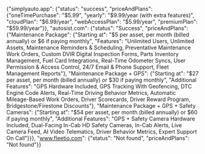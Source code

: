 {"simplyauto.app": {"status": "success", "priceAndPlans": {"oneTimePurchase": "$5.99", "yearly": "$9.99/year (with extra features)", "cloudPlan": "$6.99/year", "webAccessPlan": "$5.99/year", "premiumPlan": "$59.99/year"}}, "autosist.com": {"status": "Success", "priceAndPlans": {"Maintenance Package": {"Starting at": "$5 per asset, per month (billed annually) or $6 if paying monthly", "Features": "Unlimited Users, Unlimited Assets, Maintenance Reminders & Scheduling, Preventative Maintenance Work Orders, Custom DVIR Digital Inspection Forms, Parts Inventory Management, Fuel Card Integrations, Real-Time Odometer Syncs, User Permission & Access Control, 24/7 Email & Phone Support, Fleet Management Reports"}, "Maintenance Package + GPS": {"Starting at": "$27 per asset, per month (billed annually) or $30 if paying monthly", "Additional Features": "GPS Hardware Included, GPS Tracking With Geofencing, DTC Engine Code Alerts, Real-Time Driving Behavior Metrics, Automatic Mileage-Based Work Orders, Driver Scorecards, Driver Reward Program, Bridgestone/Firestone Discounts"}, "Maintenance Package + GPS + Safety Cameras": {"Starting at": "$54 per asset, per month (billed annually) or $60 if paying monthly", "Additional Features": "GPS + Safety Camera Hardware Included, Dual-Facing In-Cab HD Safety Cameras, In-Cab Alerts, Live Camera Feed, AI Video Telematics, Driver Behavior Metrics, Expert Support On Call"}}}, "www.fleetio.com": {"status": "Not found", "priceAndPlans": "Not found"}}